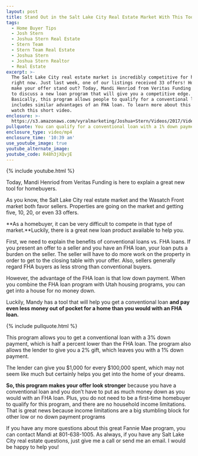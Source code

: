 ```yaml
---
layout: post
title: Stand Out in the Salt Lake City Real Estate Market With This Tool
tags:
  - Home Buyer Tips
  - Josh Stern
  - Joshua Stern Real Estate
  - Stern Team
  - Stern Team Real Estate
  - Joshua Stern
  - Joshua Stern Realtor
  - Real Estate
excerpt: >-
  The Salt Lake City real estate market is incredibly competitive for homebuyers
  right now. Just last week, one of our listings received 33 offers! How can you
  make your offer stand out? Today, Mandi Henriod from Veritas Funding is here
  to discuss a new loan program that will give you a competitive edge.
  Basically, this program allows people to qualify for a conventional loan and
  includes similar advantages of an FHA loan. To learn more about this new tool,
  watch this short video.
enclosure: >-
  https://s3.amazonaws.com/vyralmarketing/Joshua+Stern/Videos/2017/Videos/The+Stern+Team-.mp4
pullquote: You can qualify for a conventional loan with a 1% down payment.
enclosure_type: video/mp4
enclosure_time: '10:39 am'
use_youtube_image: true
youtube_alternate_image:
youtube_code: R48h3jXQvjE
---
```



{% include youtube.html %}

Today, Mandi Henriod from Veritas Funding is here to explain a great new tool for homebuyers.

As you know, the Salt Lake City real estate market and the Wasatch Front market both favor sellers. Properties are going on the market and getting five, 10, 20, or even 33 offers.

**As a homebuyer, it can be very difficult to compete in that type of market.**Luckily, there is a great new loan product available to help you.

First, we need to explain the benefits of conventional loans vs. FHA loans. If you present an offer to a seller and you have an FHA loan, your loan puts a burden on the seller. The seller will have to do more work on the property in order to get to the closing table with your offer. Also, sellers generally regard FHA buyers as less strong than conventional buyers.

However, the advantage of the FHA loan is that low down payment. When you combine the FHA loan program with Utah housing programs, you can get into a house for no money down.

Luckily, Mandy has a tool that will help you get a conventional loan **and pay even less money out of pocket for a home than you would with an FHA loan.**

{% include pullquote.html %}

This program allows you to get a conventional loan with a 3% down payment, which is half a percent lower than the FHA loan. The program also allows the lender to give you a 2% gift, which leaves you with a 1% down payment.

The lender can give you $1,000 for every $100,000 spent, which may not seem like much but certainly helps you get into the home of your dreams.

**So, this program makes your offer look stronger** because you have a conventional loan and you don’t have to put as much money down as you would with an FHA loan. Plus, you do not need to be a first-time homebuyer to qualify for this program, and there are no household income limitations. That is great news because income limitations are a big stumbling block for other low or no down payment programs

If you have any more questions about this great Fannie Mae program, you can contact Mandi at 801-638-1005. As always, if you have any Salt Lake City real estate questions, just give me a call or send me an email. I would be happy to help you!